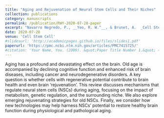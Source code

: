 ```yaml
---
title: "Aging and Rejuvenation of Neural Stem Cells and Their Niches"
collection: publications
category: manuscripts
permalink: /publication/RWY-2020-07-28-paper
excerpt: "Navarro Negredo, P., __Yeo, R. W.^__, & Brunet, A.  _Cell Stem Cell_  (2020) <br> **^_co-first authors_**"
date: 2020-07-28
venue: 'Cell Stem Cell'
#slidesurl: 'http://academicpages.github.io/files/slides1.pdf'
paperurl: 'https://pmc.ncbi.nlm.nih.gov/articles/PMC7415725/'
#citation: 'Your Name, You. (2009). &quot;Paper Title Number 1.&quot; <i>Journal 1</i>. 1(1).'
---
```


Aging has a profound and devastating effect on the brain. Old age is accompanied by declining cognitive function and enhanced risk of brain diseases, including cancer and neurodegenerative disorders. A key question is whether cells with regenerative potential contribute to brain health and even brain ‘rejuvenation’. This review discusses mechanisms that regulate neural stem cells (NSCs) during aging, focusing on the impact of metabolism, genetic regulation, and the surrounding niche. We also explore emerging rejuvenating strategies for old NSCs. Finally, we consider how new technologies may help harness NSCs’ potential to restore healthy brain function during physiological and pathological aging.
	